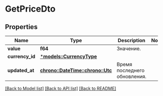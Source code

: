 # GetPriceDto

## Properties
Name | Type | Description | Notes
------------ | ------------- | ------------- | -------------
**value** | **f64** | Значение. | 
**currency_id** | [***models::CurrencyType**](CurrencyType.md) |  | 
**updated_at** | [**chrono::DateTime::<chrono::Utc>**](DateTime.md) | Время последнего обновления. | 

[[Back to Model list]](../README.md#documentation-for-models) [[Back to API list]](../README.md#documentation-for-api-endpoints) [[Back to README]](../README.md)


